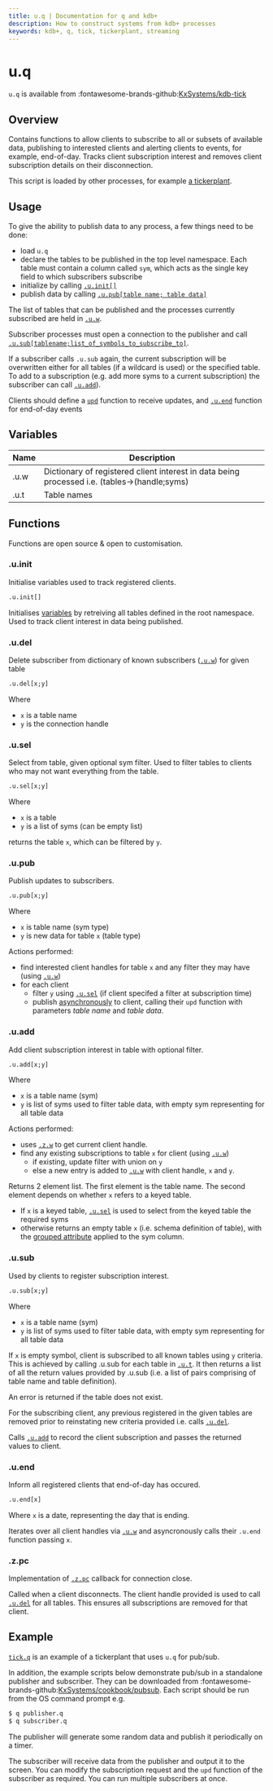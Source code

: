 ```yaml
---
title: u.q | Documentation for q and kdb+
description: How to construct systems from kdb+ processes
keywords: kdb+, q, tick, tickerplant, streaming
---
```

# u.q

`u.q` is available from :fontawesome-brands-github:[KxSystems/kdb-tick](https://github.com/KxSystems/kdb-tick)

## Overview

Contains functions to allow clients to subscribe to all or subsets of available data, publishing to interested clients and  alerting clients to events, for example, end-of-day. Tracks client subscription interest and removes client subscription details on their disconnection.

This script is loaded by other processes, for example [a tickerplant](tickq.md).

## Usage

To give the ability to publish data to any process, a few things need to be done:

-   load `u.q`
-   declare the tables to be published in the top level namespace. Each table must contain a column called `sym`, which acts as the single key field to which subscribers subscribe
-   initialize by calling [`.u.init[]`](#uinit)
-   publish data by calling [`.u.pub[table name; table data]`](#upub)

The list of tables that can be published and the processes currently subscribed are held in [`.u.w`](#variables).

Subscriber processes must open a connection to the publisher and call [`.u.sub[tablename;list_of_symbols_to_subscribe_to]`](#usub).

If a subscriber calls `.u.sub` again, the current subscription will be overwritten either for all tables (if a wildcard is used) or the specified table. 
To add to a subscription (e.g. add more syms to a current subscription) the subscriber can call [`.u.add`](#uadd)).

Clients should define a [`upd`](rq.md#upd) function to receive updates, and [`.u.end`](rq.md#uend) function for end-of-day events

## Variables

| Name | Description |
| ---- | ---- |
| .u.w | Dictionary of registered client interest in data being processed i.e. (tables->(handle;syms) |
| .u.t | Table names |

## Functions

Functions are open source & open to customisation.

### .u.init

Initialise variables used to track registered clients.

```q
.u.init[]
```

Initialises [variables](#variables) by retreiving all tables defined in the root namespace. Used to track client interest in data being published.

### .u.del

Delete subscriber from dictionary of known subscribers ([`.u.w`](#variables)) for given table

```q
.u.del[x;y]
```
Where

* `x` is a table name
* `y` is the connection handle

### .u.sel

Select from table, given optional sym filter. Used to filter tables to clients who may not want everything from the table.

```q
.u.sel[x;y]
```
Where

* `x` is a table
* `y` is a list of syms (can be empty list)

returns the table `x`, which can be filtered by `y`.

### .u.pub

Publish updates to subscribers.

```q
.u.pub[x;y]
```
Where

* `x` is table name (sym type)
* `y` is new data for table `x` (table type)

Actions performed:

* find interested client handles for table `x` and any filter they may have (using [`.u.w`](#variables))
* for each client
    * filter `y` using [`.u.sel`](#usel) (if client specifed a filter at subscription time)
    * publish [asynchronously](../basics/ipc.md#async-message-set) to client, calling their `upd` function with parameters _table name_ and _table data_.


### .u.add

Add client subscription interest in table with optional filter.

```q
.u.add[x;y]
```
Where
* `x` is a table name (sym)
* `y` is list of syms used to filter table data, with empty sym representing for all table data

Actions performed:

* uses [`.z.w`](../ref/dotz.md#zw-handle) to get current client handle.
* find any existing subscriptions to table `x` for client (using [`.u.w`](#variables))
    * if existing, update filter with union on `y`
    * else a new entry is added to [`.u.w`](#variables) with client handle, `x` and `y`.

Returns 2 element list. The first element is the table name. The second element depends on whether `x` refers to a keyed table.

* If `x` is a keyed table, [`.u.sel`](#usel) is used to select from the keyed table the required syms
* otherwise returns an empty table `x` (i.e. schema definition of table), with the [grouped attribute](../ref/set-attribute.md#grouped-and-parted) applied to the sym column.

### .u.sub

Used by clients to register subscription interest.

```q
.u.sub[x;y]
```
Where

* `x` is a table name (sym)
* `y` is list of syms used to filter table data, with empty sym representing for all table data

If `x` is empty symbol, client is subscribed to all known tables using `y` criteria. This is achieved by calling .u.sub for each table in [`.u.t`](#variables). 
It then returns a list of all the return values provided by .u.sub (i.e. a list of pairs comprising of table name and table definition).

An error is returned if the table does not exist.

For the subscribing  client, any previous registered in the given tables are removed prior to reinstating new criteria provided i.e. calls [`.u.del`](#udel).

Calls [`.u.add`](#uadd) to record the client subscription and passes the returned values to client.

### .u.end

Inform all registered clients that end-of-day has occured.

```q
.u.end[x]
```

Where `x` is a date, representing the day that is ending.

Iterates over all client handles via [`.u.w`](#variables) and asyncronously calls their `.u.end` function passing `x`.

### .z.pc

Implementation of [`.z.pc`](../ref/dotz.md#zpc-close) callback for connection close.

Called when a client disconnects. The client handle provided is used to call [`.u.del`](#udel) for all tables. This ensures all subscriptions are removed for that client.

## Example

[`tick.q`](tickq.md) is an example of a tickerplant that uses `u.q` for pub/sub. 

In addition, the example scripts below demonstrate pub/sub in a standalone publisher and subscriber.
They can be downloaded from :fontawesome-brands-github:[KxSystems/cookbook/pubsub](https://github.com/KxSystems/cookbook/tree/master/pubsub). 
Each script should be run from the OS command prompt e.g.

```bash
$ q publisher.q
$ q subscriber.q
```

The publisher will generate some random data and publish it periodically on a timer.

The subscriber will receive data from the publisher and output it to the screen. You can modify the subscription request and the `upd` function of the subscriber as required. You can run multiple subscribers at once.
